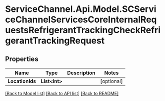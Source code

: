 # ServiceChannel.Api.Model.SCServiceChannelServicesCoreInternalRequestsRefrigerantTrackingCheckRefrigerantTrackingRequest

## Properties

Name | Type | Description | Notes
------------ | ------------- | ------------- | -------------
**LocationIds** | **List&lt;int&gt;** |  | [optional] 

[[Back to Model list]](../README.md#documentation-for-models) [[Back to API list]](../README.md#documentation-for-api-endpoints) [[Back to README]](../README.md)

